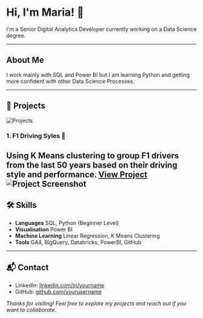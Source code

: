 # Hi, I'm Maria! 👋
I'm a Senior Digital Analytics Developer currently working on a Data Science degree.

---

## About Me
I work mainly with SQL and Power BI but I am learning Python and getting more confident with other Data Science Processes.

---

## 📂 Projects
![Projects](https://img.shields.io/badge/Projects-📂-blue)
### 1. F1 Driving Syles 🏁
Using K Means clustering to group F1 drivers from the last 50 years based on their driving style and performance.
[View Project](https://github.com/yourusername/customer-churn)
![Project Screenshot](images/churn.png)  
---

## 🛠 Skills
- **Languages** SQL, Python (Beginner Level)
- **Visualisation** Power BI
- **Machine Learning** Linear Regression, K Means Clustering
-  **Tools** GA4, BigQuery, Databricks, PowerBI, GitHub

---

## 📬 Contact
- LinkedIn: [linkedin.com/in/yourname](https://linkedin.com/in/yourname)
- GitHub: [github.com/yourusername](https://github.com/yourusername)

*Thanks for visiting! Feel free to explore my projects and reach out if you want to collaborate.*
